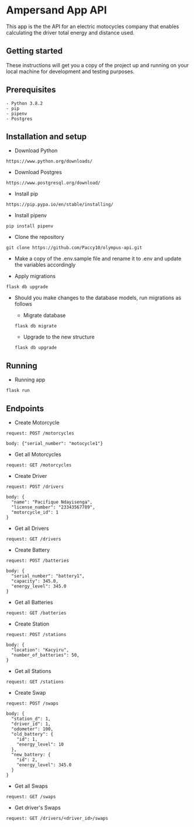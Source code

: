 # Ampersand App API

This app is the the API for an electric motocycles company that enables calculating the driver total energy and distance used.

## Getting started

These instructions will get you a copy of the project up and running on your local machine for development and testing purposes.

## Prerequisites

```
- Python 3.8.2
- pip
- pipenv
- Postgres
```

## Installation and setup

- Download Python

```
https://www.python.org/downloads/
```

- Download Postgres

```
https://www.postgresql.org/download/
```

- Install pip

```
https://pip.pypa.io/en/stable/installing/
```

- Install pipenv

```
pip install pipenv
```

- Clone the repository

```
git clone https://github.com/Paccy10/olympus-api.git
```

- Make a copy of the .env.sample file and rename it to .env and update the variables accordingly

- Apply migrations

```
flask db upgrade
```

- Should you make changes to the database models, run migrations as follows

  - Migrate database

  ```
  flask db migrate
  ```

  - Upgrade to the new structure

  ```
  flask db upgrade
  ```

## Running

- Running app

```
flask run
```

## Endpoints

- Create Motorcycle

```
request: POST /motorcycles

body: {"serial_number": "motocycle1"}
```

- Get all Motorcycles

```
request: GET /motorcycles
```

- Create Driver

```
request: POST /drivers

body: {
  "name": "Pacifique Ndayisenga",
  "license_number": "23343567789",
  "motorcycle_id": 1
}
```

- Get all Drivers

```
request: GET /drivers
```

- Create Battery

```
request: POST /batteries

body: {
  "serial_number": "battery1",
  "capacity": 345.0,
  "energy_level": 345.0
}
```

- Get all Batteries

```
request: GET /batteries
```

- Create Station

```
request: POST /stations

body: {
  "location": "Kacyiru",
  "number_of_batteries": 50,
}
```

- Get all Stations

```
request: GET /stations
```

- Create Swap

```
request: POST /swaps

body: {
  "station_d": 1,
  "driver_id": 1,
  "odometer": 100,
  "old_battery": {
    "id": 1,
    "energy_level": 10
  },
  "new_battery: {
    "id": 2,
    "energy_level": 345.0
  }
}
```

- Get all Swaps

```
request: GET /swaps
```

- Get driver's Swaps

```
request: GET /drivers/<driver_id>/swaps
```
